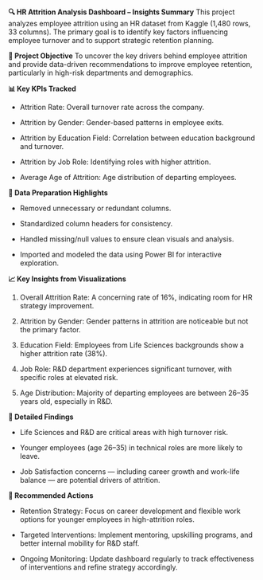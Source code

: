 **🔍 HR Attrition Analysis Dashboard – Insights Summary**
This project analyzes employee attrition using an HR dataset from Kaggle (1,480 rows, 33 columns). The primary goal is to identify key factors influencing employee turnover and to support strategic retention planning.

**🎯 Project Objective**
To uncover the key drivers behind employee attrition and provide data-driven recommendations to improve employee retention, particularly in high-risk departments and demographics.

**📊 Key KPIs Tracked**
- Attrition Rate: Overall turnover rate across the company.

- Attrition by Gender: Gender-based patterns in employee exits.

- Attrition by Education Field: Correlation between education background and turnover.

- Attrition by Job Role: Identifying roles with higher attrition.

- Average Age of Attrition: Age distribution of departing employees.

**🧹 Data Preparation Highlights**
- Removed unnecessary or redundant columns.

- Standardized column headers for consistency.

- Handled missing/null values to ensure clean visuals and analysis.

- Imported and modeled the data using Power BI for interactive exploration.

**📈 Key Insights from Visualizations**
1. Overall Attrition Rate: A concerning rate of 16%, indicating room for HR strategy improvement.

2. Attrition by Gender: Gender patterns in attrition are noticeable but not the primary factor.

3. Education Field: Employees from Life Sciences backgrounds show a higher attrition rate (38%).

4. Job Role: R&D department experiences significant turnover, with specific roles at elevated risk.

5. Age Distribution: Majority of departing employees are between 26–35 years old, especially in R&D.

**🔎 Detailed Findings**
- Life Sciences and R&D are critical areas with high turnover risk.

- Younger employees (age 26–35) in technical roles are more likely to leave.

- Job Satisfaction concerns — including career growth and work-life balance — are potential drivers of attrition.

**🚀 Recommended Actions**
- Retention Strategy: Focus on career development and flexible work options for younger employees in high-attrition roles.

- Targeted Interventions: Implement mentoring, upskilling programs, and better internal mobility for R&D staff.

- Ongoing Monitoring: Update dashboard regularly to track effectiveness of interventions and refine strategy accordingly.
